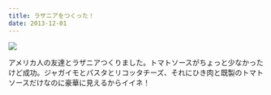 ```yaml
---
title: ラザニアをつくった！
date: 2013-12-01
---
```


![](https://photos.xar.sh/21093487601_f50fe3ee96_b.jpg)

アメリカ人の友達とラザニアつくりました。トマトソースがちょっと少なかったけど成功。ジャガイモとパスタとリコッタチーズ、それにひき肉と既製のトマトソースだけなのに豪華に見えるからイイネ！
